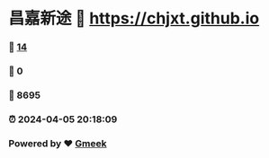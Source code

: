 # 昌嘉新途 :link: https://chjxt.github.io 
### :page_facing_up: [14](https://chjxt.github.io/tag.html) 
### :speech_balloon: 0 
### :hibiscus: 8695 
### :alarm_clock: 2024-04-05 20:18:09 
### Powered by :heart: [Gmeek](https://github.com/Meekdai/Gmeek)

